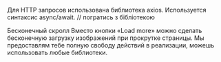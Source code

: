 Для HTTP запросов использована библиотека axios. Используется синтаксис
async/await. // погратись з бібліотекою

Бесконечный скролл Вместо кнопки «Load more» можно сделать бесконечную загрузку
изображений при прокрутке страницы. Мы предоставлям тебе полную свободу действий
в реализации, можешь использовать любые библиотеки.
